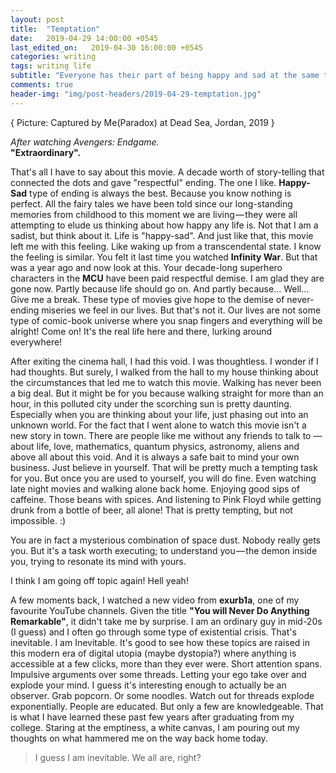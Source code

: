 ```yaml
---
layout: post
title:  "Temptation"
date:   2019-04-29 14:00:00 +0545
last_edited_on:   2019-04-30 16:00:00 +0545
categories: writing
tags: writing life
subtitle: "Everyone has their part of being happy and sad at the same time. I guess, we are all inevitable..."
comments: true
header-img: "img/post-headers/2019-04-29-temptation.jpg"
---
```

{ Picture: Captured by Me(Paradox) at Dead Sea, Jordan, 2019 }

*After watching Avengers: Endgame.*  
**"Extraordinary".**  

That's all I have to say about this movie. A decade worth of story-telling that connected the dots and gave "respectful" ending.
The one I like. **Happy-Sad** type of ending is always the best. Because you know nothing is perfect. All the fairy tales we have been told since our long-standing memories from childhood to this moment we are living — they were all attempting to elude us thinking about how happy any life is. Not that I am a sadist, but think about it. Life is "happy-sad". And just like that, this movie left me with this feeling. Like waking up from a transcendental state. I know the feeling is similar. You felt it last time you watched **Infinity War**. But that was a year ago and now look at this. Your decade-long superhero characters in the **MCU** have been paid respectful demise. I am glad they are gone now. Partly because life should go on. And partly because… Well… Give me a break. These type of movies give hope to the demise of never-ending miseries we feel in our lives. But that's not it. Our lives are not some type of comic-book universe where you snap fingers and everything will be alright! Come on! It's the real life here and there, lurking around everywhere!  

After exiting the cinema hall, I had this void. I was thoughtless. I wonder if I had thoughts. But surely, I walked from the hall to my house thinking about the circumstances that led me to watch this movie. Walking has never been a big deal. But it might be for you because walking straight for more than an hour, in this polluted city under the scorching sun is pretty daunting. Especially when you are thinking about your life, just phasing out into an unknown world. For the fact that I went alone to watch this movie isn't a new story in town. There are people like me without any friends to talk to — about life, love, mathematics, quantum physics, astronomy, aliens and above all about this void. And it is always a safe bait to mind your own business. Just believe in yourself. That will be pretty much a tempting task for you. But once you are used to yourself, you will do fine. Even watching late night movies and walking alone back home. Enjoying good sips of caffeine. Those beans with spices. And listening to Pink Floyd while getting drunk from a bottle of beer, all alone! That is pretty tempting, but not impossible. :)  


You are in fact a mysterious combination of space dust. Nobody really gets you. But it's a task worth executing; to understand you — the demon inside you, trying to resonate its mind with yours.  

I think I am going off topic again! Hell yeah!  

A few moments back, I watched a new video from **exurb1a**, one of my favourite YouTube channels. Given the title **"You will Never Do Anything Remarkable"**, it didn't take me by surprise. I am an ordinary guy in mid-20s (I guess) and I often go through some type of existential crisis. That's inevitable. I am Inevitable. It's good to see how these topics are raised in this modern era of digital utopia (maybe dystopia?) where anything is accessible at a few clicks, more than they ever were. Short attention spans. Impulsive arguments over some threads. Letting your ego take over and explode your mind. I guess it's interesting enough to actually be an observer. Grab popcorn. Or some noodles. Watch out for threads explode exponentially. People are educated. But only a few are knowledgeable. That is what I have learned these past few years after graduating from my college. Staring at the emptiness, a white canvas, I am pouring out my thoughts on what hammered me on the way back home today.

> I guess I am inevitable. We all are, right?
